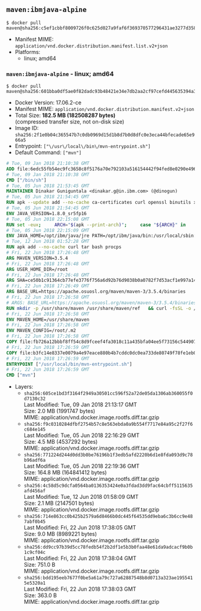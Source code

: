 ## `maven:ibmjava-alpine`

```console
$ docker pull maven@sha256:c5ef1cbbf8009726f0c625d027a9faf6f369370577296431ae3277d358838052
```

-	Manifest MIME: `application/vnd.docker.distribution.manifest.list.v2+json`
-	Platforms:
	-	linux; amd64

### `maven:ibmjava-alpine` - linux; amd64

```console
$ docker pull maven@sha256:601bba0df5ae0f82dadc93b48421e34e7db2aa2cf97cefd445635394a33081e8
```

-	Docker Version: 17.06.2-ce
-	Manifest MIME: `application/vnd.docker.distribution.manifest.v2+json`
-	Total Size: **182.5 MB (182508287 bytes)**  
	(compressed transfer size, not on-disk size)
-	Image ID: `sha256:2f1e0b04c365547b7c0db0969d15d1b8d7b0d8dfc0e3eca44bfecade65e966a5`
-	Entrypoint: `["\/usr\/local\/bin\/mvn-entrypoint.sh"]`
-	Default Command: `["mvn"]`

```dockerfile
# Tue, 09 Jan 2018 21:10:38 GMT
ADD file:6edc55fb54ec9fc3658c8f5176a70e792103a516154442f94fed8e0290e4960e in / 
# Tue, 09 Jan 2018 21:10:38 GMT
CMD ["/bin/sh"]
# Tue, 05 Jun 2018 21:53:45 GMT
MAINTAINER Dinakar Guniguntala <dinakar.g@in.ibm.com> (@dinogun)
# Tue, 05 Jun 2018 21:54:45 GMT
RUN apk --update add --no-cache ca-certificates curl openssl binutils xz     && GLIBC_VER="2.25-r0"     && ALPINE_GLIBC_REPO="https://github.com/sgerrand/alpine-pkg-glibc/releases/download"     && curl -Ls ${ALPINE_GLIBC_REPO}/${GLIBC_VER}/glibc-${GLIBC_VER}.apk > /tmp/${GLIBC_VER}.apk     && apk add --allow-untrusted /tmp/${GLIBC_VER}.apk     && curl -Ls https://www.archlinux.org/packages/core/x86_64/gcc-libs/download > /tmp/gcc-libs.tar.xz     && mkdir /tmp/gcc     && tar -xf /tmp/gcc-libs.tar.xz -C /tmp/gcc     && mv /tmp/gcc/usr/lib/libgcc* /tmp/gcc/usr/lib/libstdc++* /usr/glibc-compat/lib     && strip /usr/glibc-compat/lib/libgcc_s.so.* /usr/glibc-compat/lib/libstdc++.so*     && apk del curl binutils     && rm -rf /tmp/${GLIBC_VER}.apk /tmp/gcc /tmp/gcc-libs.tar.xz /var/cache/apk/*
# Tue, 05 Jun 2018 21:54:45 GMT
ENV JAVA_VERSION=1.8.0_sr5fp16
# Tue, 05 Jun 2018 22:15:08 GMT
RUN set -eux;     ARCH="$(apk --print-arch)";     case "${ARCH}" in        amd64|x86_64)          ESUM='804d36d8e0f2cd13a73f88841073804688cdb02492d76ae1a1ba77dd56c72481';          YML_FILE='sdk/linux/x86_64/index.yml';          ;;        i386)          ESUM='c523169dbec80ac2b201b1cb6e70a8a69acb39118eda669f3cee86aa24fadeaf';          YML_FILE='sdk/linux/i386/index.yml';          ;;        ppc64el|ppc64le)          ESUM='c52b806779e0c7cc432cea225d4c26e8c3a2d39f6b8535263cc44ea127f7f786';          YML_FILE='sdk/linux/ppc64le/index.yml';          ;;        s390)          ESUM='bd4100e11189aae03be1532921b40584ff60b9eba41b8b12d5eef71c02fa1097';          YML_FILE='sdk/linux/s390/index.yml';          ;;        s390x)          ESUM='5086a317a2fe0a42b1ea9a559dc87a5a349b25f1debcd109777acb7fa7349b20';          YML_FILE='sdk/linux/s390x/index.yml';          ;;        *)          echo "Unsupported arch: ${ARCH}";          exit 1;          ;;     esac;     BASE_URL="https://public.dhe.ibm.com/ibmdl/export/pub/systems/cloud/runtimes/java/meta/";     wget -q -U UA_IBM_JAVA_Docker -O /tmp/index.yml ${BASE_URL}/${YML_FILE};     JAVA_URL=$(cat /tmp/index.yml | sed -n '/'${JAVA_VERSION}'/{n;p}' | sed -n 's/\s*uri:\s//p' | tr -d '\r');     wget -q -U UA_IBM_JAVA_Docker -O /tmp/ibm-java.bin ${JAVA_URL};     echo "${ESUM}  /tmp/ibm-java.bin" | sha256sum -c -;     echo "INSTALLER_UI=silent" > /tmp/response.properties;     echo "USER_INSTALL_DIR=/opt/ibm/java" >> /tmp/response.properties;     echo "LICENSE_ACCEPTED=TRUE" >> /tmp/response.properties;     mkdir -p /opt/ibm;     chmod +x /tmp/ibm-java.bin;     /tmp/ibm-java.bin -i silent -f /tmp/response.properties;     rm -f /tmp/response.properties;     rm -f /tmp/index.yml;     rm -f /tmp/ibm-java.bin;
# Tue, 05 Jun 2018 22:15:09 GMT
ENV JAVA_HOME=/opt/ibm/java/jre PATH=/opt/ibm/java/bin:/usr/local/sbin:/usr/local/bin:/usr/sbin:/usr/bin:/sbin:/bin IBM_JAVA_OPTIONS=-XX:+UseContainerSupport
# Tue, 12 Jun 2018 01:52:28 GMT
RUN apk add --no-cache curl tar bash procps
# Fri, 22 Jun 2018 17:26:48 GMT
ARG MAVEN_VERSION=3.5.4
# Fri, 22 Jun 2018 17:26:48 GMT
ARG USER_HOME_DIR=/root
# Fri, 22 Jun 2018 17:26:48 GMT
ARG SHA=ce50b1c91364cb77efe3776f756a6d92b76d9038b0a0782f7d53acf1e997a14d
# Fri, 22 Jun 2018 17:26:49 GMT
ARG BASE_URL=https://apache.osuosl.org/maven/maven-3/3.5.4/binaries
# Fri, 22 Jun 2018 17:26:58 GMT
# ARGS: BASE_URL=https://apache.osuosl.org/maven/maven-3/3.5.4/binaries MAVEN_VERSION=3.5.4 SHA=ce50b1c91364cb77efe3776f756a6d92b76d9038b0a0782f7d53acf1e997a14d USER_HOME_DIR=/root
RUN mkdir -p /usr/share/maven /usr/share/maven/ref   && curl -fsSL -o /tmp/apache-maven.tar.gz ${BASE_URL}/apache-maven-${MAVEN_VERSION}-bin.tar.gz   && echo "${SHA}  /tmp/apache-maven.tar.gz" | sha256sum -c -   && tar -xzf /tmp/apache-maven.tar.gz -C /usr/share/maven --strip-components=1   && rm -f /tmp/apache-maven.tar.gz   && ln -s /usr/share/maven/bin/mvn /usr/bin/mvn
# Fri, 22 Jun 2018 17:26:58 GMT
ENV MAVEN_HOME=/usr/share/maven
# Fri, 22 Jun 2018 17:26:58 GMT
ENV MAVEN_CONFIG=/root/.m2
# Fri, 22 Jun 2018 17:26:58 GMT
COPY file:fb726a12bbbf8ff54c8d9fceef4fa3018c11a435bfa04ee5f73156c544907861 in /usr/local/bin/mvn-entrypoint.sh 
# Fri, 22 Jun 2018 17:26:59 GMT
COPY file:b3fc14e8337e0079a4e97eace880b4b7cddc0dc0ea733de80749f78fe1eb089a in /usr/share/maven/ref/ 
# Fri, 22 Jun 2018 17:26:59 GMT
ENTRYPOINT ["/usr/local/bin/mvn-entrypoint.sh"]
# Fri, 22 Jun 2018 17:26:59 GMT
CMD ["mvn"]
```

-	Layers:
	-	`sha256:605ce1bd3f3164f2949a30501cc596f52a72de05da1306ab360055f0d7130c32`  
		Last Modified: Tue, 09 Jan 2018 21:13:17 GMT  
		Size: 2.0 MB (1991747 bytes)  
		MIME: application/vnd.docker.image.rootfs.diff.tar.gzip
	-	`sha256:f9c0310284dfbf2754b57c8e563ebda0a9b554f7717e84a95c2f27f6c684e145`  
		Last Modified: Tue, 05 Jun 2018 22:16:29 GMT  
		Size: 4.5 MB (4537292 bytes)  
		MIME: application/vnd.docker.image.rootfs.diff.tar.gzip
	-	`sha256:771224d244d0dd3b0be76196b1f3edb5afd2220b6d1e8fda093d9c78b96adf6a`  
		Last Modified: Tue, 05 Jun 2018 22:19:36 GMT  
		Size: 164.8 MB (164841412 bytes)  
		MIME: application/vnd.docker.image.rootfs.diff.tar.gzip
	-	`sha256:4c58d5c9dcfa0564ba0136353424e0a3fdad3dd9fac64cbff5115635afd456af`  
		Last Modified: Tue, 12 Jun 2018 01:58:09 GMT  
		Size: 2.1 MB (2147501 bytes)  
		MIME: application/vnd.docker.image.rootfs.diff.tar.gzip
	-	`sha256:714e863cc0b425b2579a6d8466b0dc445f64535dd9eba6c3b6cc9e487abf0b45`  
		Last Modified: Fri, 22 Jun 2018 17:38:05 GMT  
		Size: 9.0 MB (8989221 bytes)  
		MIME: application/vnd.docker.image.rootfs.diff.tar.gzip
	-	`sha256:dd9cc97b39d5cc78fedb54f2b2df1e5b3b0faa48e61da9adcacf9b0b1c9cf04c`  
		Last Modified: Fri, 22 Jun 2018 17:38:04 GMT  
		Size: 751.0 B  
		MIME: application/vnd.docker.image.rootfs.diff.tar.gzip
	-	`sha256:bdd195eeb7677f0be5a61a79c727a62887548b8d0713a323ae1955415e5320a1`  
		Last Modified: Fri, 22 Jun 2018 17:38:03 GMT  
		Size: 363.0 B  
		MIME: application/vnd.docker.image.rootfs.diff.tar.gzip
